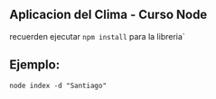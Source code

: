 ## Aplicacion del Clima - Curso Node

recuerden ejecutar ```npm install``` para la libreria`

## Ejemplo:
```
node index -d "Santiago"
```